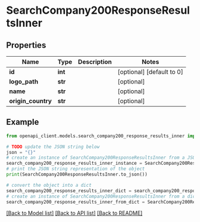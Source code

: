 # SearchCompany200ResponseResultsInner


## Properties

Name | Type | Description | Notes
------------ | ------------- | ------------- | -------------
**id** | **int** |  | [optional] [default to 0]
**logo_path** | **str** |  | [optional] 
**name** | **str** |  | [optional] 
**origin_country** | **str** |  | [optional] 

## Example

```python
from openapi_client.models.search_company200_response_results_inner import SearchCompany200ResponseResultsInner

# TODO update the JSON string below
json = "{}"
# create an instance of SearchCompany200ResponseResultsInner from a JSON string
search_company200_response_results_inner_instance = SearchCompany200ResponseResultsInner.from_json(json)
# print the JSON string representation of the object
print(SearchCompany200ResponseResultsInner.to_json())

# convert the object into a dict
search_company200_response_results_inner_dict = search_company200_response_results_inner_instance.to_dict()
# create an instance of SearchCompany200ResponseResultsInner from a dict
search_company200_response_results_inner_from_dict = SearchCompany200ResponseResultsInner.from_dict(search_company200_response_results_inner_dict)
```
[[Back to Model list]](../README.md#documentation-for-models) [[Back to API list]](../README.md#documentation-for-api-endpoints) [[Back to README]](../README.md)


